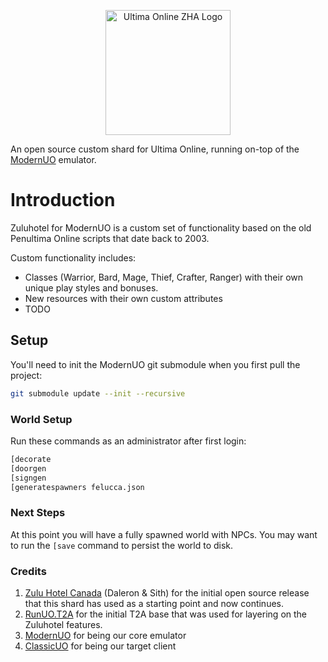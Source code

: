 <p align="center">
    <img src="https://i.imgur.com/KNDuNQs.png" width="200" height="200"  alt="Ultima Online ZHA Logo">
</p>

An open source custom shard for Ultima Online, running on-top of the [ModernUO](https://github.com/modernuo/ModernUO/) emulator.

# Introduction

Zuluhotel for ModernUO is a custom set of functionality based on the old Penultima Online scripts that date back to 2003.

Custom functionality includes:

 - Classes (Warrior, Bard, Mage, Thief, Crafter, Ranger) with their own unique play styles and bonuses.
 - New resources with their own custom attributes
 - TODO
 
## Setup

You'll need to init the ModernUO git submodule when you first pull the project:
```bash
git submodule update --init --recursive
```

### World Setup

Run these commands as an administrator after first login:

```bash
[decorate
[doorgen
[signgen
[generatespawners felucca.json
```

### Next Steps

At this point you will have a fully spawned world with NPCs. You may want to run the `[save` command to persist the world to disk. 

### Credits

1. [Zulu Hotel Canada](https://zuluhotel.ca/) (Daleron & Sith) for the initial open source release that this shard has used as a starting point and now continues.
2. [RunUO.T2A](https://github.com/Grimoric/RunUO.T2A) for the initial T2A base that was used for layering on the Zuluhotel features.
3. [ModernUO](https://github.com/modernuo/ModernUO/) for being our core emulator
4. [ClassicUO](https://github.com/andreakarasho/ClassicUO) for being our target client